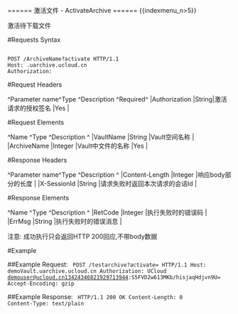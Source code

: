 ====== 激活文件 - ActivateArchive ======
{{indexmenu_n>5}}

激活待下载文件

#Requests Syntax

<code>
POST /ArchiveName?activate HTTP/1.1
Host: <vault_name>.uarchive.ucloud.cn
Authorization: <token>
</code>

#Request Headers

^Parameter name^Type  ^Description                          ^Required^
|Authorization    |String|激活请求的授权签名                 |Yes     |

#Request Elements

^Name      ^Type   ^Description            ^
|VaultName    |String |Vault空间名称                   |
|ArchiveName   |Integer |Vault中文件的名称            |Yes     |

#Response Headers

^Parameter name^Type  ^Description                          ^
|Content-Length    |Integer |响应body部分的长度                 |
|X-SessionId    |String |请求失败时返回本次请求的会话Id                 |

#Response Elements

^Name      ^Type   ^Description            ^
|RetCode   |Integer |执行失败时的错误码         |
|ErrMsg   |String |执行失败时的错误消息           |

注意: 成功执行只会返回HTTP 200回应,不带body数据

#Example

##Example Request:
<code>
POST /testarchive?activate= HTTP/1.1
Host: demoVault.uarchive.ucloud.cn
Authorization: UCloud demouser@ucloud.cn13424346821929713944:S5FVD2w613MKb/hisjaqHdjvn9U=
Accept-Encoding: gzip
</code>

##Example Response:
<code>
HTTP/1.1 200 OK
Content-Length: 0
Content-Type: text/plain
</code>